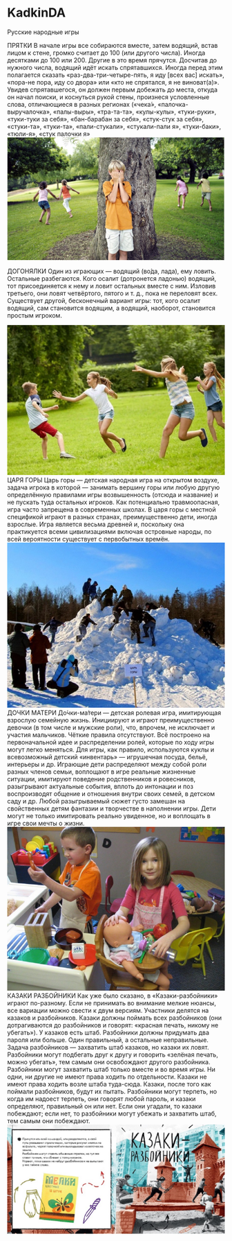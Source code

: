 # KadkinDA
Русские народные игры
<!DOCTYPE html>
<html>
<head>
	<meta charset="utf-8">
	<meta name="viewport" content="width=device-width, initial-scale=1">
	<title>русские народные игры</title>
</head>
<body>
	ПРЯТКИ
В начале игры все собираются вместе, затем водящий, встав лицом к стене, громко считает до 100 (или другого числа). Иногда десятками до 100 или 200. Другие в это время прячутся. Досчитав до нужного числа, водящий идёт искать спрятавшихся. Иногда перед этим полагается сказать «раз-два-три-четыре-пять, я иду [всех вас] искать», «пора-не пора, иду со двора» или «кто не спрятался, я не виноват(а)». Увидев спрятавшегося, он должен первым добежать до места, откуда он начал поиски, и коснуться рукой стены, произнеся условленные слова, отличающиеся в разных регионах («чека́», «палочка-выручалочка», «палы-выры», «тра-та-та», «кулы-кулы», «туки-руки», «туки-туки за себя», «бан-барабан за себя», «стук-стук за себя», «стуки-та», «туки-та», «пали-стукали», «стукали-пали я», «туки-баки», «тюли-я», «стук палочки я»
<div class="addimg">
	<img src="https://github.com/crystalpoison1/KadkinDA/blob/39512efdebfd4283798bfbd4d27d01eb9f6198f9/%D0%9F%D1%80%D0%AF%D1%82%D0%9A%D0%B8.jpg">
</div>

ДОГОНЯЛКИ
Один из играющих — водящий (во́да, лада), ему ловить. Остальные разбегаются. Кого осалит (дотронется ладонью) водящий, тот присоединяется к нему и ловит остальных вместе с ним. Изловив третьего, они ловят четвёртого, пятого и т. д., пока не переловят всех. Существует другой, бесконечный вариант игры: тот, кого осалит водящий, сам становится водящим, а водящий, наоборот, 
становится простым игроком.
<div class="addimg">
	<img src="https://github.com/crystalpoison1/KadkinDA/blob/39512efdebfd4283798bfbd4d27d01eb9f6198f9/%D0%94%D0%BE%D0%93%D0%BE%D0%9D%D1%8F%D0%9B%D0%BA%D0%98.jpg">
</div>
ЦАРЯ ГОРЫ
Царь горы — детская народная игра на открытом воздухе, задача игрока в которой — занимать вершину горы или любую другую определённую правилами игры возвышенность (отсюда и название) и не пускать туда остальных игроков. Как потенциально травмоопасная, игра часто запрещена в современных школах. В царя горы с местной спецификой играют в разных странах, преимущественно дети, иногда взрослые. Игра является весьма древней и, поскольку она практикуется всеми цивилизациями включая островные народы, по всей вероятности существует с первобытных времён.
<div class="addimg">
	<img src="https://github.com/crystalpoison1/KadkinDA/blob/39512efdebfd4283798bfbd4d27d01eb9f6198f9/%D1%86%D0%B0%D1%80%D1%8C%20%D0%B3%D0%BE%D1%80%D1%8B.jpg">
</div>
ДОЧКИ МАТЕРИ
До́чки-ма́тери — детская ролевая игра, имитирующая взрослую семейную жизнь. Инициируют и играют преимущественно девочки (в том числе и мужские роли), что, впрочем, не исключает и участия мальчиков. Чёткие правила отсутствуют. Всё построено на первоначальной идее и распределении ролей, которые по ходу игры могут легко меняться. Для игры, как правило, используются куклы и всевозможный детский «инвентарь» — игрушечная посуда, бельё, интерьеры и др.
Играющие дети распределяют между собой роли разных членов семьи, воплощают в игре реальные жизненные ситуации, имитируют поведение родственников и ровесников, разыгрывают актуальные события, вплоть до интонации и поз воспроизводят общение и отношения внутри своих семей, в детском саду и др. Любой разыгрываемый сюжет густо замешан на свойственных детям фантазии и творчестве в наполнении игры. Дети могут не только имитировать реально увиденное, но и воплощать в игре свои мечты о жизни.
<div class="addimg">
	<img src="https://github.com/crystalpoison1/KadkinDA/blob/39512efdebfd4283798bfbd4d27d01eb9f6198f9/%D0%B4%D0%BE%D1%87%D0%BA%D0%B8%20%D0%BC%D0%B0%D1%82%D0%B5%D1%80%D0%B8.jpg">
</div>
КАЗАКИ РАЗБОЙНИКИ
Как уже было сказано, в «Казаки-разбойники» играют по-разному. Если не принимать во внимание мелкие нюансы, все вариации можно свести к двум версиям. Участники делятся на казаков и разбойников. Казаки должны поймать всех разбойников (они дотрагиваются до разбойников и говорят: «красная печать, никому не убегать»). У казаков есть штаб. Разбойники должны придумать два пароля или больше. Один правильный, а остальные неправильные. Задача разбойников — захватить штаб казаков, но казаки их ловят. Разбойники могут подбегать друг к другу и говорить «зелёная печать, можно убегать», тем самым они освобождают другого разбойника. Разбойники могут захватить штаб только вместе и во время игры. Ни одни, ни другие не имеют права ходить по отдельности. Казаки не имеют права ходить возле штаба туда-сюда. Казаки, после того как поймали разбойников, будут их пытать. Разбойники могут терпеть, но когда им надоест терпеть, они говорят любой пароль, и казаки определяют, правильный он или нет. Если они угадали, то казаки побеждают; если нет, то разбойники могут убежать и захватить штаб, тем самым они побеждают.
<div class="addimg">
	<img src="https://github.com/crystalpoison1/KadkinDA/blob/39512efdebfd4283798bfbd4d27d01eb9f6198f9/%D0%BA%D0%B0%D0%B7%D0%B0%D0%BA%D0%B8%20%D1%80%D0%BE%D0%B7%D0%B1%D0%BE%D0%B9%D0%BD%D0%B8%D0%BA%D0%B8.jpg">
</div>
</body>
</html>
